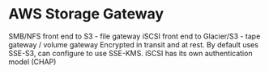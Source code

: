 # AWS Storage Gateway

SMB/NFS front end to S3 - file gateway
iSCSI front end to Glacier/S3 - tape gateway / volume gateway
Encrypted in transit and at rest. By default uses SSE-S3, can configure to use SSE-KMS.
iSCSI has its own authentication model (CHAP)
